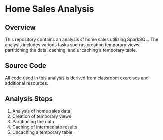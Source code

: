 # Home Sales Analysis

## Overview
This repository contains an analysis of home sales utilizing SparkSQL. The analysis includes various tasks such as creating temporary views, partitioning the data, caching, and uncaching a temporary table.

## Source Code
All code used in this analysis is derived from classroom exercises and additional resources.

## Analysis Steps
1. Analysis of home sales data
2. Creation of temporary views
3. Partitioning the data
4. Caching of intermediate results
5. Uncaching a temporary table
